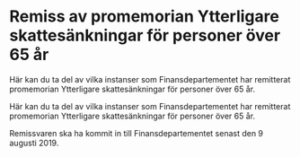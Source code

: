# Remiss av promemorian Ytterligare skattesänkningar för personer över 65 år

Här kan du ta del av vilka instanser som Finansdepartementet har remitterat promemorian Ytterligare skattesänkningar för personer över 65 år.

Här kan du ta del av vilka instanser som Finansdepartementet har remitterat promemorian Ytterligare skattesänkningar för personer över 65 år.

Remissvaren ska ha kommit in till Finansdepartementet senast den
9 augusti 2019.
